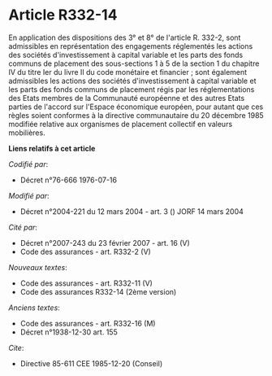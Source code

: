 # Article R332-14

En application des dispositions des 3° et 8° de l'article R. 332-2, sont admissibles en représentation des engagements
réglementés les actions des sociétés d'investissement à capital variable et les parts des fonds communs de placement des
sous-sections 1 à 5 de la section 1 du chapitre IV du titre Ier du livre II du code monétaire et financier ; sont également
admissibles les actions des sociétés d'investissement à capital variable et les parts des fonds communs de placement régis
par les réglementations des Etats membres de la Communauté européenne et des autres Etats parties de l'accord sur l'Espace
économique européen, pour autant que ces règles soient conformes à la directive communautaire du 20 décembre 1985 modifiée
relative aux organismes de placement collectif en valeurs mobilières.

**Liens relatifs à cet article**

_Codifié par_:

  - Décret n°76-666 1976-07-16

_Modifié par_:

  - Décret n°2004-221 du 12 mars 2004 - art. 3 () JORF 14 mars 2004

_Cité par_:

  - Décret n°2007-243 du 23 février 2007 - art. 16 (V)
  - Code des assurances - art. R332-2 (V)

_Nouveaux textes_:

  - Code des assurances - art. R332-11 (V)
  - Code des assurances R332-14 (2ème version)

_Anciens textes_:

  - Code des assurances - art. R332-16 (M)
  - Décret n°1938-12-30 art. 155

_Cite_:

  - Directive 85-611 CEE 1985-12-20 (Conseil)
